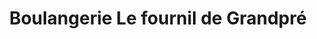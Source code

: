 ---
title: "Boulangerie Le fournil de Grandpré"
url: /grandpre/boulangerie-le-fournil-de-grandpre/
shop: Bäckerei
---